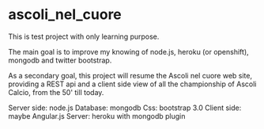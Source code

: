 ascoli_nel_cuore
================

This is test project with only learning purpose.

The main goal is to improve my knowing of node.js, heroku (or openshift), mongodb and twitter bootstrap.

As a secondary goal, this project will resume the Ascoli nel cuore web site, providing a REST api and a client side view of all the championship of Ascoli Calcio, from the 50' till today.

Server side: node.js
Database: mongodb
Css: bootstrap 3.0
Client side: maybe Angular.js
Server: heroku with mongodb plugin
